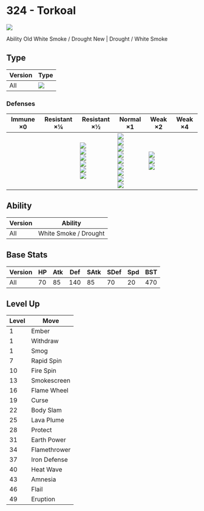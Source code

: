 # 324 - Torkoal
![][324]

Ability
Old     White Smoke / Drought
New | Drought / White Smoke

## Type

Version | Type
---     | ---
All     | ![][fire]

### Defenses

Immune ×0 | Resistant ×¼ | Resistant ×½                                                                    | Normal ×1                                                                                                                                 | Weak ×2                                    | Weak ×4
---       | ---          | ---                                                                             | ---                                                                                                                                       | ---                                        | ---
&nbsp;    | &nbsp;       | ![][bug]<br>![][steel]<br>![][fire]<br>![][grass]<br>![][ice]<br>![][fairy]<br> | ![][normal]<br>![][fighting]<br>![][flying]<br>![][poison]<br>![][ghost]<br>![][electric]<br>![][psychic]<br>![][dragon]<br>![][dark]<br> | ![][ground]<br>![][rock]<br>![][water]<br> | &nbsp;

## Ability

Version | Ability
---     | ---
All     | White Smoke / Drought

## Base Stats

Version | HP  | Atk | Def | SAtk | SDef | Spd | BST
---     | --- | --- | --- | ---  | ---  | --- | ---
All     | 70  | 85  | 140 | 85   | 70   | 20  | 470

## Level Up

Level | Move
---   | ---
1     | Ember
1     | Withdraw
1     | Smog
7     | Rapid Spin
10    | Fire Spin
13    | Smokescreen
16    | Flame Wheel
19    | Curse
22    | Body Slam
25    | Lava Plume
28    | Protect
31    | Earth Power
34    | Flamethrower
37    | Iron Defense
40    | Heat Wave
43    | Amnesia
46    | Flail
49    | Eruption

[324]: ../img/pokemon/324.png
[normal]: ../img/types/normal.png
[fire]: ../img/types/fire.png
[fighting]: ../img/types/fighting.png
[water]: ../img/types/water.png
[flying]: ../img/types/flying.png
[grass]: ../img/types/grass.png
[poison]: ../img/types/poison.png
[electric]: ../img/types/electric.png
[ground]: ../img/types/ground.png
[psychic]: ../img/types/psychic.png
[rock]: ../img/types/rock.png
[ice]: ../img/types/ice.png
[bug]: ../img/types/bug.png
[dragon]: ../img/types/dragon.png
[ghost]: ../img/types/ghost.png
[dark]: ../img/types/dark.png
[steel]: ../img/types/steel.png
[fairy]: ../img/types/fairy.png
